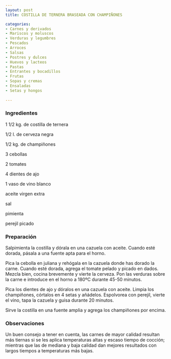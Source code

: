 ```yaml
---
layout: post
title: COSTILLA DE TERNERA BRASEADA CON CHAMPIÑONES

categories:
- Carnes y derivados
- Mariscos y moluscos
- Verduras y legumbres
- Pescados
- Arroces
- Salsas
- Postres y dulces
- Huevos y lacteos
- Pastas
- Entrantes y bocadillos
- Frutas
- Sopas y cremas
- Ensaladas
- Setas y hongos
 
---
```

<h3>Ingredientes</h3>

1 1/2 kg. de costilla de ternera

1/2 l. de cerveza negra

1/2 kg. de champiñones

3 cebollas

2 tomates

4 dientes de ajo

1 vaso de vino blanco

aceite virgen extra

sal

pimienta

perejil picado

<h3>Preparación</h3>

Salpimienta la costilla y dórala en una cazuela con aceite. Cuando esté dorada, pásala a una fuente apta para el horno.

Pica la cebolla en juliana y rehógala en la cazuela donde has dorado la carne. Cuando esté dorada, agrega el tomate pelado y picado en dados. Mezcla bien, cocina brevemente y vierte la cerveza. Pon las verduras sobre la carne e introduce en el horno a 180&ordm;C durante 45-50 minutos.

Pica los dientes de ajo y dóralos en una cazuela con aceite. Limpia los champiñones, córtalos en 4 setas y añádelos. Espolvorea con perejil, vierte el vino, tapa la cazuela y guisa durante 20 minutos.

Sirve la costilla en una fuente amplia y agrega los champiñones por encima.

<h3>Observaciones</h3>

Un buen consejo a tener en cuenta, las carnes de mayor calidad resultan más tiernas si se les aplica temperaturas altas y escaso tiempo de cocción; mientras que las de mediana y baja calidad dan mejores resultados con largos tiempos a temperaturas más bajas.

